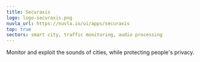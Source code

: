 ```yaml
---
title: Securaxis
logo: logo-securaxis.png
nuvla_url: https://nuvla.io/ui/apps/securaxis
top: true
sectors: smart city, traffic monitoring, audio processing
---
```


Monitor and exploit the sounds of cities, while protecting people's privacy.